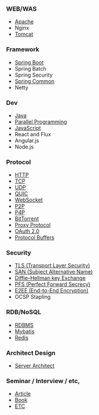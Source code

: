 ### WEB/WAS
- [Apache](https://github.com/agongi/study/tree/master/apache/)
- Nginx
- [Tomcat](https://github.com/agongi/study/tree/master/tomcat/)

### Framework
- [Spring Boot](https://github.com/agongi/study/tree/master/spring-boot/)
- Spring Batch
- Spring Security
- [Spring Common](https://github.com/agongi/study/tree/master/spring-common/)
- Netty

### Dev
- [Java](https://github.com/agongi/study/tree/master/java/)
- [Parallel Programming](https://github.com/agongi/study/tree/master/parallel-programming/)
- [JavaScript](https://github.com/agongi/study/tree/master/javascript/)
- React and Flux
- Angular.js
- Node.js

### Protocol
- [HTTP](https://github.com/agongi/study/tree/master/http/)
- [TCP](https://github.com/agongi/study/tree/master/tcp/)
- [UDP](https://github.com/agongi/study/tree/master/udp/)
- [QUIC](https://github.com/agongi/study/tree/master/quic/)
- [WebSocket](https://github.com/agongi/study/tree/master/websocket/)
- [P2P](https://github.com/agongi/study/tree/master/p2p/)
- [P4P](https://github.com/agongi/study/tree/master/p4p/)
- [BitTorrent](https://github.com/agongi/study/tree/master/bittorrent/)
- [Proxy Protocol](https://github.com/agongi/study/tree/master/proxy-protocol/)
- [OAuth 2.0](https://github.com/agongi/study/tree/master/oauth/)
- [Protocol Buffers](http://sjava.net/2012/12/%EB%B2%88%EC%97%AD-%EC%97%90%EC%9D%B4%EB%B8%8C%EB%A1%9Cavro-%ED%94%84%EB%A1%9C%ED%86%A0%EC%BD%9C-%EB%B2%84%ED%8D%BCprotocol-buffers-%EC%93%B0%EB%A6%AC%ED%94%84%ED%8A%B8thrift%EC%9D%98-%EC%8A%A4/)

### Security
- [TLS (Transport Layer Security)](https://github.com/agongi/study/tree/master/tls/)
- [SAN (Subject Alternative Name)](https://github.com/agongi/study/tree/master/san/)
- [Diffie–Hellman key Exchange](https://github.com/agongi/study/tree/master/diffie–hellman/)
- [PFS (Perfect Forward Secrecy)](https://github.com/agongi/study/tree/master/pfs/)
- [E2EE (End-to-End Encryption)](https://github.com/agongi/study/tree/master/e2ee/)
- OCSP Stapling

### RDB/NoSQL
- [RDBMS](https://github.com/agongi/study/tree/master/rdbms/)
- [Mybatis](https://github.com/agongi/study/tree/master/mybatis/)
- [Redis](#)

### Architect Design
- [Server Architect](https://github.com/agongi/study/tree/master/server-architect/)

### Seminar / Interview / etc,
- [Article](https://github.com/agongi/study/tree/master/article/)
- [Book](https://github.com/agongi/study/tree/master/book/)
- [ETC](https://github.com/agongi/study/tree/master/etc/)
